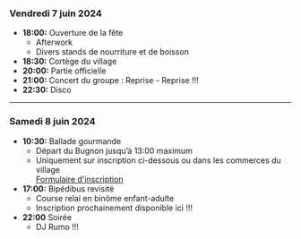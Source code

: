 ### Vendredi 7 juin 2024

* **18:00:** Ouverture de la fête
    * Afterwork
    * Divers stands de nourriture et de boisson
* **18:30:** Cortège du village
* **20:00:** Partie officielle
* **21:00:** Concert du groupe : Reprise - Reprise !!!
* **22:30:** Disco

---

### Samedi 8 juin 2024

* **10:30:** Ballade gourmande
    * Départ du Bugnon jusqu’à 13:00 maximum
    * Uniquement sur inscription ci-dessous ou dans les commerces du village  
    <a class="btn" href="https://docs.google.com/forms/d/e/1FAIpQLSeixsLadFwEtv32wbAh3nv7vWr49artu-T2bgxlyBxFNG5McA/viewform" target="_blank">Formulaire d'inscription</a>
* **17:00:** Bipédibus revisité
    * Course relai en binôme enfant-adulte
    * Inscription prochainement disponible ici !!!
* **22:00** Soirée
    * DJ Rumo !!!
   
